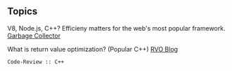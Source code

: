 ## Topics 

V8, Node.js, C++? Efficieny matters for the web's most popular framework.
[Garbage Collector](https://v8.dev/blog/high-performance-cpp-gc)

What is return value optimization? (Popular C++)
[RVO Blog](https://shaharmike.com/cpp/rvo/)

`Code-Review :: C++` 
